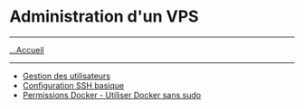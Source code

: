 # Administration d'un VPS

---

[...Accueil](../../README.md)

---

* [Gestion des utilisateurs](./notes/gerer_utilisateurs.md)
* [Configuration SSH basique](./notes/confg_ssh.md)
* [Permissions Docker - Utiliser Docker sans sudo](./notes/docker_sans_sudo.md)